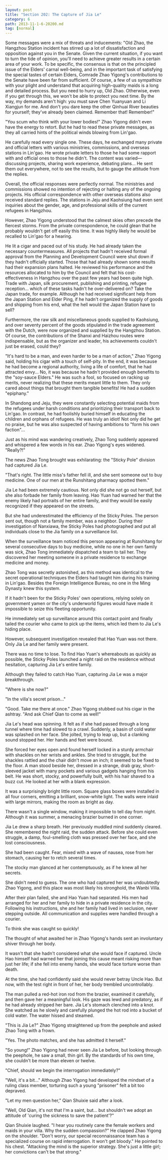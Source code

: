 ```yaml
---
layout: post
title: "Section 202: The Capture of Jia Le"
category: 6
path: 2013-11-1-6-20200.md
tag: [normal]
---
```


Some messages were a mix of threats and inducements: "Old Zhao, the Hangzhou Station incident has stirred up a lot of dissatisfaction and opposition against you in the Senate. Given the current situation, if you want to turn the tide of opinion, you'll need to achieve greater results in a certain area of your work. To be specific, the consensus is that on the principled issue of the Elders' carnal well-being, and in the important task of satisfying the special tastes of certain Elders, Comrade Zhao Yigong's contributions to the Senate have been far from sufficient. Of course, a few of us sympathize with your plight and understand that acquiring high-quality maids is a long and detailed process. But you need to hurry up, Old Zhao. Otherwise, even if you get through this, we won't be able to protect you next time. By the way, my demands aren't high: you must save Chen Yuanyuan and Li Xiangjun for me. And don't you dare keep the other Qinhuai River beauties for yourself; they've already been claimed. Remember that! Remember!"

"You scum who think with your lower bodies!" Zhao Yigong didn't even have the energy to retort. But he had to read these private messages, as they all carried hints of the political winds blowing from Lin'gao.

He carefully read every single one. These days, he exchanged many private and official letters with various ministries, commissions, and overseas stations in Lin'gao. He wrote private letters to those he had some rapport with and official ones to those he didn't. The content was varied—discussing projects, sharing work experience, debating plans... He sent them out everywhere, not to see the results, but to gauge the attitude from the replies.

Overall, the official responses were perfectly normal. The ministries and commissions showed no intention of rejecting or halting any of the ongoing projects. His official correspondence with other overseas stations also received standard replies. The stations in Jeju and Kaohsiung had even sent inquiries about the gender, age, and professional skills of the current refugees in Hangzhou.

However, Zhao Yigong understood that the calmest skies often precede the fiercest storms. From the private correspondence, he could glean that he probably wouldn't get off easily this time. It was highly likely he would be recalled to Lin'gao for a hearing.

He lit a cigar and paced out of his study. He had already taken the necessary countermeasures. All projects that hadn't received formal approval from the Planning and Development Council were shut down if they hadn't officially started. Those that had already shown some results had their expansion plans halted. He reviewed his performance and the resources allocated to him by the Council and felt that his cost-effectiveness in Hangzhou over the past few years had been quite high. Trade with Japan, silk procurement, publishing and printing, refugee reception... which of these tasks hadn't he over-delivered on? Take the Japan trade, for example. Although he had received significant help from the Japan Station and Elder Ping, if he hadn't organized the supply of goods and shipping from his end, what the hell would the Japan Station have to sell?

Furthermore, the raw silk and miscellaneous goods supplied to Kaohsiung, and over seventy percent of the goods stipulated in the trade agreement with the Dutch, were now organized and supplied by the Hangzhou Station. Of course, the contributions of the Shanxi and Haizhou routes were indispensable, but as the organizer and leader, his achievements couldn't just be erased, could they?

"It's hard to be a man, and even harder to be a man of action," Zhao Yigong said, holding his cigar with a touch of self-pity. In the end, it was because he had become a regional authority, living a life of comfort, that he had attracted envy... No, it was because he hadn't provided enough benefits to the "soy-sauce Elders." He was such a fool, so focused on racking up merits, never realizing that these merits meant little to them. They only cared about things that brought them tangible benefits! He had a sudden "epiphany."

In Shandong and Jeju, they were constantly selecting potential maids from the refugees under harsh conditions and prioritizing their transport back to Lin'gao. In contrast, he had foolishly buried himself in educating the children and orphans of refugees. He was truly an idiot! Not only did he get no praise, but he was also suspected of having ambitions to "form his own faction"...

Just as his mind was wandering creatively, Zhao Tong suddenly appeared and whispered a few words in his ear. Zhao Yigong's eyes widened. "Really?!"

The news Zhao Tong brought was exhilarating: the "Sticky Pole" division had captured Jia Le.

"That's right. The little miss's father fell ill, and she sent someone out to buy medicine. One of our men at the Runshitang pharmacy spotted them."

Jia Le had been extremely cautious. Not only did she not go out herself, but she also forbade her family from leaving. Hao Yuan had warned her that the enemy likely had portraits of her entire family, and they would be easily recognized if they appeared on the streets.

But she had underestimated the efficiency of the Sticky Poles. The person sent out, though not a family member, was a neighbor. During their investigation of Nanxiawa, the Sticky Poles had photographed and put all individuals close to the Jia family on a surveillance list.

When the surveillance team noticed this person appearing at Runshitang for several consecutive days to buy medicine, while no one in her own family was sick, Zhao Tong immediately dispatched a team to tail her. They discovered her meeting someone in a private residence to exchange medicine and money.

Zhao Tong was secretly astonished, as this method was identical to the secret operational techniques the Elders had taught him during his training in Lin'gao. Besides the Foreign Intelligence Bureau, no one in the Ming Dynasty knew this system.

If it hadn't been for the Sticky Poles' own operations, relying solely on government yamen or the city's underworld figures would have made it impossible to seize this fleeting opportunity.

He immediately set up surveillance around this contact point and finally tailed the courier who came to pick up the items, which led them to Jia Le's hiding place.

However, subsequent investigation revealed that Hao Yuan was not there. Only Jia Le and her family were present.

There was no time to lose. To find Hao Yuan's whereabouts as quickly as possible, the Sticky Poles launched a night raid on the residence without hesitation, capturing Jia Le's entire family.

Although they failed to catch Hao Yuan, capturing Jia Le was a major breakthrough.

"Where is she now?"

"In the villa's secret prison..."

"Good. Take me there at once." Zhao Yigong stubbed out his cigar in the ashtray. "And ask Chief Qian to come as well!"

Jia Le's head was spinning. It felt as if she had passed through a long tunnel where time had slowed to a crawl. Suddenly, a basin of cold water was splashed on her face. She jolted, trying to leap up, but a clanking sound stopped her. Her hands and feet were bound.

She forced her eyes open and found herself locked in a sturdy armchair with shackles on her wrists and ankles. She tried to struggle, but the shackles rattled and the chair didn't move an inch; it seemed to be fixed to the floor. A man stood beside her, dressed in a strange, drab gray, short-sleeved jacket with many pockets and various gadgets hanging from his belt. He was short, stocky, and powerfully built, with his hair shaved to a buzz cut. He looked at her with a blank expression.

It was a surprisingly bright little room. Square glass boxes were installed in all four corners, emitting a brilliant, snow-white light. The walls were inlaid with large mirrors, making the room as bright as day.

There wasn't a single window, making it impossible to tell day from night. Although it was summer, a menacing brazier burned in one corner.

Jia Le drew a sharp breath. Her previously muddled mind suddenly cleared. She remembered the night raid, the sudden attack. Before she could even struggle, a damp, foul-smelling cloth was pressed over her face, and she lost consciousness.

She had been caught. Fear, mixed with a wave of nausea, rose from her stomach, causing her to retch several times.

The stocky man glanced at her contemptuously, as if he knew all her secrets.

She didn't need to guess. The one who had captured her was undoubtedly Zhao Yigong, and this place was most likely his stronghold, the Wanbi Villa.

After their plan failed, she and Hao Yuan had separated. His men had arranged for her and her family to hide in a private residence in the city. Following his instructions, she and her family had lived in seclusion, never stepping outside. All communication and supplies were handled through a courier.

To think she was caught so quickly!

The thought of what awaited her in Zhao Yigong's hands sent an involuntary shiver through her body.

It wasn't that she hadn't considered what she would face if captured. Uncle Hao himself had warned her that joining this cause meant risking more than just her life; if she fell into enemy hands, she would face torture worse than death.

At the time, she had confidently said she would never betray Uncle Hao. But now, with the test right in front of her, her body trembled uncontrollably.

The man pulled a red-hot iron rod from the brazier, examined it carefully, and then gave her a meaningful look. His gaze was lewd and predatory, as if he had already stripped her bare. Jia Le's stomach clenched into a knot. She watched as he slowly and carefully plunged the hot rod into a bucket of cold water. The water hissed and steamed.

"This is Jia Le?" Zhao Yigong straightened up from the peephole and asked Zhao Tong with a frown.

"Yes. The photo matches, and she has admitted it herself."

"So young!" Zhao Yigong had never seen Jia Le before, but looking through the peephole, he saw a small, thin girl. By the standards of his own time, she couldn't be more than eleven or twelve.

"Chief, should we begin the interrogation immediately?"

"Well, it's a bit..." Although Zhao Yigong had developed the mindset of a ruling class member, torturing such a young "prisoner" felt a bit too depraved.

"Let my men question her," Qian Shuixie said after a look.

"Well, Old Qian, it's not that I'm a saint, but... but shouldn't we adopt an attitude of 'curing the sickness to save the patient'?"

Qian Shuixie laughed. "I hear you routinely cane the female workers and maids in your villa. Why the sudden compassion?" He clapped Zhao Yigong on the shoulder. "Don't worry, our special reconnaissance team has a specialized course on rapid interrogation. It won't get bloody." He pointed to his chest. "Attacking the mind is the superior strategy. She's just a little girl; her convictions can't be that strong."